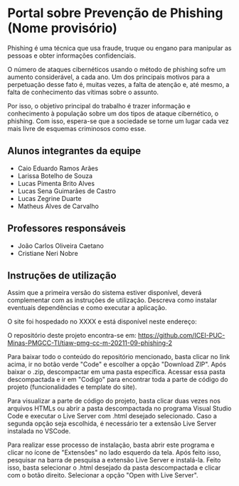 # Portal sobre Prevenção de Phishing (Nome provisório)

Phishing é uma técnica que usa fraude, truque ou engano para manipular as pessoas e obter informações confidenciais.

O número de ataques cibernéticos usando o método de phishing sofre um aumento considerável, a cada ano. Um dos principais motivos para a perpetuação desse fato é, muitas vezes, a falta de atenção e, até mesmo, a falta de conhecimento das vítimas sobre o assunto.

Por isso, o objetivo principal do trabalho é trazer informação e conhecimento à população sobre um dos tipos de ataque cibernético, o phishing. Com isso, espera-se que a sociedade se torne um lugar cada vez mais livre de esquemas criminosos como esse.

## Alunos integrantes da equipe

* Caio Eduardo Ramos Arães
* Larissa Botelho de Souza
* Lucas Pimenta Brito Alves
* Lucas Sena Guimarães de Castro
* Lucas Zegrine Duarte
* Matheus Alves de Carvalho

## Professores responsáveis

* João Carlos Oliveira Caetano
* Cristiane Neri Nobre

## Instruções de utilização

Assim que a primeira versão do sistema estiver disponível, deverá complementar com as instruções de utilização. Descreva como instalar eventuais dependências e como executar a aplicação.

O site foi hospedado no XXXX e está disponível neste endereço:

O repositório deste projeto encontra-se em: https://github.com/ICEI-PUC-Minas-PMGCC-TI/tiaw-pmg-cc-m-20211-09-phishing-2

Para baixar todo o conteúdo do repositório mencionado, basta clicar no link acima, ir no botão verde "Code" e escolher a
opção "Download ZIP". Após baixar o .zip, descompactar em uma pasta específica. Acessar essa pasta descompactada e ir em
"Codigo" para encontrar toda a parte de código do projeto (funcionalidades e template do site).

Para visualizar a parte de código do projeto, basta clicar duas vezes nos arquivos HTMLs ou abrir a pasta descompactada no
programa Visual Studio Code e executar o Live Server com .html desejado selecionado. Caso a segunda opção seja escolhida, é
necessário ter a extensão Live Server instalada no VSCode. 

Para realizar esse processo de instalação, basta abrir este programa e clicar no ícone de "Extensões" no lado esquerdo da 
tela. Após feito isso, pesquisar na barra de pesquisa a extensão Live Server e instalá-la. Feito isso, basta selecionar o 
.html desejado da pasta descompactada e clicar com o botão direito. Selecionar a opção "Open with Live Server".
